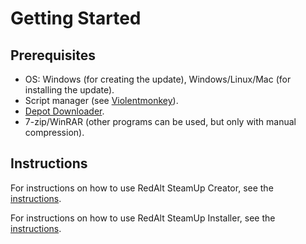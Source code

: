 # Getting Started

## Prerequisites
- OS: Windows (for creating the update), Windows/Linux/Mac (for installing the update).
- Script manager (see [Violentmonkey](https://github.com/Violentmonkey/Violentmonkey)).
- [Depot Downloader](https://github.com/SteamRE/DepotDownloader/releases/latest).
- 7-zip/WinRAR (other programs can be used, but only with manual compression).

## Instructions
For instructions on how to use RedAlt SteamUp Creator, see the [instructions](Using-the-Creator.md).

For instructions on how to use RedAlt SteamUp Installer, see the [instructions](Using-the-Installer.md).
